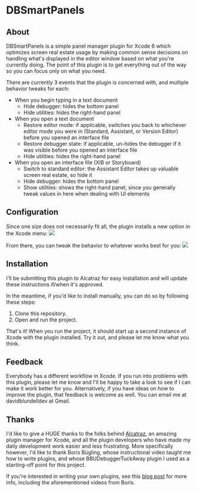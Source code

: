 DBSmartPanels
=============

About
-----

DBSmartPanels is a simple panel manager plugin for Xcode 6 which optimizes screen real estate usage by making common sense decisions on handling what's displayed in the editor window based on what you're currently doing. The point of this plugin is to get everything out of the way so you can focus only on what you need.

There are currently 3 events that the plugin is concerned with, and multiple behavior tweaks for each:
* When you begin typing in a text document
    * Hide debugger: hides the bottom panel
    * Hide utilities: hides the right-hand panel
* When you open a text document
    * Restore editor mode: if applicable, switches you back to whichever editor mode you were in (Standard, Assistant, or Version Editor) before you opened an interface file
    * Restore debugger state: if applicable, un-hides the debugger if it was visible before you opened an interface file
    * Hide utilities: hides the right-hand panel
* When you open an interface file (XIB or Storyboard)
    * Switch to standard editor: the Assistant Editor takes up valuable screen real estate, so hide it
    * Hide debugger: hides the bottom panel
    * Show utilities: shows the right-hand panel, since you generally tweak values in here when dealing with UI elements

Configuration
-------------

Since one size does not necessarily fit all, the plugin installs a new option in the Xcode menu:
<img src="https://www.dropbox.com/s/hwx5rijy1vuh04t/Smart%20Panels%20Menu%20Item.png?dl=0" />

From there, you can tweak the behavior to whatever works best for you:
<img src="https://www.dropbox.com/s/xkrpv5s3ahyr3qd/Smart%20Panels%20Preferences.png?dl=0" />

Installation
------------

I'll be submitting this plugin to Alcatraz for easy installation and will update these instructions if/when it's approved.

In the meantime, if you'd like to install manually, you can do so by following these steps:
1. Clone this repository.
2. Open and run the project.

That's it! When you run the project, it should start up a second instance of Xcode with the plugin installed. Try it out, and please let me know what you think.

Feedback
--------

Everybody has a different workflow in Xcode. If you run into problems with this plugin, please let me know and I'll be happy to take a look to see if I can make it work better for you. Alternatively, if you have ideas on how to improve the plugin, that feedback is welcome as well. You can email me at davidblundelldev at Gmail.

Thanks
------

I'd like to give a HUGE thanks to the folks behind <a href="http://alcatraz.io">Alcatraz</a>, an amazing plugin manager for Xcode, and all the plugin developers who have made my daily development work easier and less frustrating. More specifically however, I'd like to thank Boris Bügling, whose instructional video taught me how to write plugins, and whose BBUDebuggerTuckAway plugin I used as a starting-off point for this project.

If you're interested in writing your own plugins, see this <a href="http://alcatraz.io/blog/writing-plugins/">blog post</a> for more info, including the aforementioned videos from Boris.
